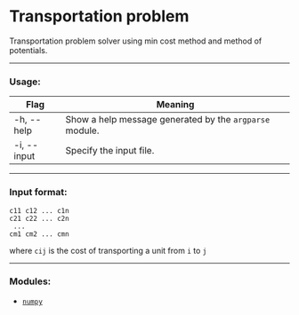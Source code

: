 # Transportation problem
Transportation problem solver using min cost method and method of potentials.
__________________________________________
### Usage:
| Flag      | Meaning |
| ----------- | ----------- |
| -h, --help      | Show a help message generated by the `argparse` module.       |
| -i, --input   | Specify the input file.        |
__________________________________________
### Input format:
```
c11 c12 ... c1n
c21 c22 ... c2n
 ... 
cm1 cm2 ... cmn
```
where `cij` is the cost of transporting a unit from `i` to `j`
__________________________________________
### Modules:
- [`numpy`](https://numpy.org/)